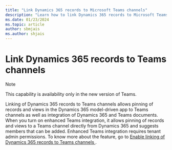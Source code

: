 ```yaml
---
title: "Link Dynamics 365 records to Microsoft Teams channels"
description: "Learn how to link Dynamics 365 records to Microsoft Teams channels."
ms.date: 01/23/2024
ms.topic: article
author: sbmjais
ms.author: shjais
---
```


# Link Dynamics 365 records to Teams channels 

> [!NOTE]
> This capability is availability only in the new version of Teams.

Linking of Dynamics 365 records to Teams channels allows pinning of records and views in the Dynamics 365 model-driven app to Teams channels as well as integration of Dynamics 365 and Teams documents. When you turn on enhanced Teams integration, it allows pinning of records and views to a Teams channel directly from Dynamics 365 and suggests members that can be added. Enhanced Teams integration requires tenant admin permissions. To know more about the feature, go to [Enable linking of Dynamics 365 records to Teams channels ](../sales/teams-integration/enable-record-linking.md).
